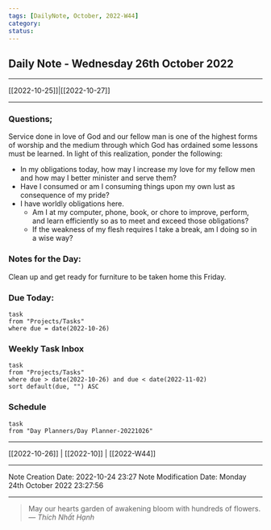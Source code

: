 ```yaml
---
tags: [DailyNote, October, 2022-W44]
category:
status:
---
```


## Daily Note - Wednesday 26th October 2022

---
[[2022-10-25]]|[[2022-10-27]]

---

### Questions;
Service done in love of God and our fellow man is one of the highest forms of worship and the medium through which God has ordained some lessons must be learned.  In light of this realization, ponder the following:
- In my obligations today, how may I increase my love for my fellow men and how may I better minister and serve them?
- Have I consumed or am I consuming things upon my own lust as consequence of my pride?
- I have worldly obligations here.  
	- Am I at my computer, phone, book, or chore to improve, perform, and learn efficiently so as to meet and exceed those obligations?  
	- If the weakness of my flesh requires I take a break, am I doing so in a wise way?

### Notes for the Day:
Clean up and get ready for furniture to be taken home this Friday.

### Due Today:
```dataview
task
from "Projects/Tasks"
where due = date(2022-10-26)
```

### Weekly Task Inbox
```dataview
task
from "Projects/Tasks"
where due > date(2022-10-26) and due < date(2022-11-02)
sort default(due, "") ASC
```

### Schedule
```dataview
task
from "Day Planners/Day Planner-20221026"

```
---
[[2022-10-26]] | [[2022-10]] | [[2022-W44]]

---

Note Creation Date: 2022-10-24 23:27
Note Modification Date: Monday 24th October 2022 23:27:56 

--- 
> May our hearts garden of awakening bloom with hundreds of flowers.
> — <cite>Thích Nhất Hạnh</cite>
